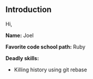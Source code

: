 ## Introduction

Hi,

**Name:** Joel

**Favorite code school path:** Ruby

**Deadly skills:**
- Killing history using git rebase
